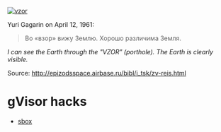 [![vzor](http://api.ning.com/files/RI70aJvZ8vvJEaUOjwWmxG1Q5aKlRt-mniZKzP0*UGWea1dOvbwq7nY5un9PJcbHKpPwfyXvhbh8SDxqZxUrynpD0d2p*95l/vzor_v2_test.jpg)](https://en.wikipedia.org/wiki/Vostok_1)

Yuri Gagarin on April 12, 1961:

> Во «взор» вижу Землю. Хорошо различима Земля.

*I can see the Earth through the "VZOR" (porthole). The Earth is clearly visible.*

Source: http://epizodsspace.airbase.ru/bibl/i_tsk/zv-reis.html

# gVisor hacks

- [sbox](cmd/sbox/README.md)
